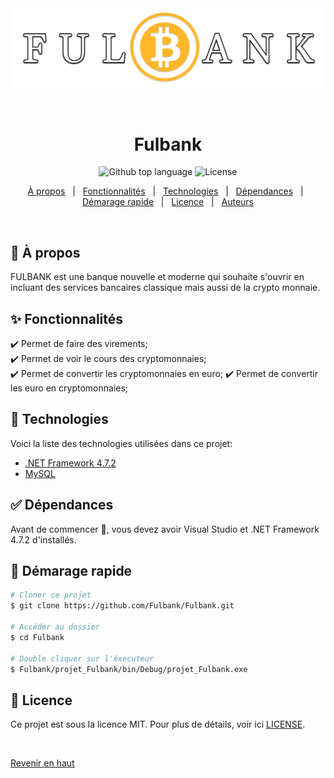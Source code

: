 <div align="center" id="top"> 
  <img src="projet_Fulbank\Resources\logo2.png" alt="Fulbank" />

  &#xa0;

  <!-- <a href="https://fulbank.netlify.app">Demo</a> -->
</div>

<h1 align="center">Fulbank</h1>

<p align="center">
  <img alt="Github top language" src="https://img.shields.io/badge/c%23-%23239120.svg?style=for-the-badge&logo=c-sharp&logoColor=white>

  <img alt="Repository size" src="https://img.shields.io/badge/c%23-%23239120.svg?style=for-the-badge&logo=c-sharp&logoColor=white">

  <img alt="License" src="https://img.shields.io/github/license/{{Fulbank}}/fulbank?color=56BEB8">

  <!-- <img alt="Github issues" src="https://img.shields.io/github/issues/{{YOUR_GITHUB_USERNAME}}/fulbank?color=56BEB8" /> -->

  <!-- <img alt="Github forks" src="https://img.shields.io/github/forks/{{YOUR_GITHUB_USERNAME}}/fulbank?color=56BEB8" /> -->

  <!-- <img alt="Github stars" src="https://img.shields.io/github/stars/{{YOUR_GITHUB_USERNAME}}/fulbank?color=56BEB8" /> -->
</p>

<!-- Status -->

<!-- <h4 align="center"> 
	🚧  Fulbank 🚀 Under construction...  🚧
</h4> 

<hr> -->

<p align="center">
  <a href="#dart-about">À propos</a> &#xa0; | &#xa0; 
  <a href="#sparkles-features">Fonctionnalités</a> &#xa0; | &#xa0;
  <a href="#rocket-technologies">Technologies</a> &#xa0; | &#xa0;
  <a href="#white_check_mark-requirements">Dépendances</a> &#xa0; | &#xa0;
  <a href="#checkered_flag-starting">Démarage rapide</a> &#xa0; | &#xa0;
  <a href="#memo-license">Licence</a> &#xa0; | &#xa0;
  <a href="https://github.com/{{YOUR_GITHUB_USERNAME}}" target="_blank">Auteurs</a>
</p>

<br>

## :dart: À propos ##

FULBANK est une banque nouvelle et moderne qui souhaite s'ouvrir en incluant des services bancaires classique mais aussi de la crypto monnaie.

## :sparkles: Fonctionnalités ##

:heavy_check_mark: Permet de faire des virements;\
:heavy_check_mark: Permet de voir le cours des cryptomonnaies;\
:heavy_check_mark: Permet de convertir les cryptomonnaies en euro;
:heavy_check_mark: Permet de convertir les euro en cryptomonnaies;

## :rocket: Technologies ##

Voici la liste des technologies utilisées dans ce projet:

- [.NET Framework 4.7.2](https://dotnet.microsoft.com/en-us/download/dotnet-framework/net472)
- [MySQL](https://mariadb.com/kb/en/mariadb-10-5-18-release-notes/)

## :white_check_mark: Dépendances ##

Avant de commencer :checkered_flag:, vous devez avoir Visual Studio et .NET Framework 4.7.2 d'installés.

## :checkered_flag: Démarage rapide ##

```bash
# Cloner ce projet
$ git clone https://github.com/Fulbank/Fulbank.git

# Accéder au dossier
$ cd Fulbank

# Double cliquer sur l'éxecuteur
$ Fulbank/projet_Fulbank/bin/Debug/projet_Fulbank.exe

``` 

## :memo: Licence ##

Ce projet est sous la licence MIT. Pour plus de détails, voir ici [LICENSE](LICENSE.md).


&#xa0;

<a href="#top">Revenir en haut</a>
